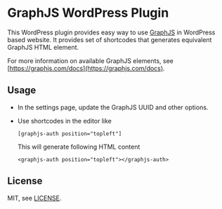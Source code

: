 # GraphJS WordPress Plugin

This WordPress plugin provides easy way to use [GraphJS](https://graphjs.com/) in WordPress based website.
It provides set of shortcodes that generates equivalent GraphJS HTML element.

For more information on available GraphJS elements, see [https://graphjs.com/docs](https://graphjs.com/docs).

## Usage

* In the settings page, update the GraphJS UUID and other options.
* Use shortcodes in the editor like

    `[graphjs-auth position="topleft"]`

    This will generate following HTML content

    `<graphjs-auth position="topleft"></graphjs-auth>`

## License

MIT, see [LICENSE](https://github.com/phonetworks/graphjs-wp-plugin/blob/master/LICENSE).
